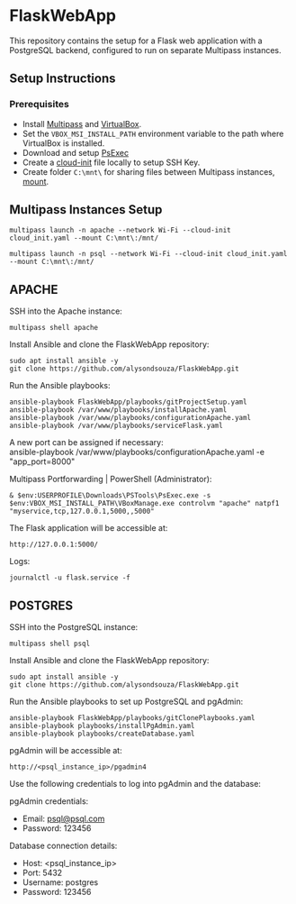 # FlaskWebApp

This repository contains the setup for a Flask web application with a PostgreSQL backend, configured to run on separate Multipass instances.

## Setup Instructions

### Prerequisites
- Install [Multipass](https://multipass.run/docs/installing-on-windows) and [VirtualBox](https://www.oracle.com/virtualization/technologies/vm/downloads/virtualbox-downloads.html).
- Set the `VBOX_MSI_INSTALL_PATH` environment variable to the path where VirtualBox is installed.
- Download and setup [PsExec](https://docs.microsoft.com/en-us/sysinternals/downloads/psexec)
- Create a [cloud-init](https://github.com/alysondsouza/FlaskWebApp/blob/main/playbooks/cloud_init.yaml) file locally to setup SSH Key.
- Create folder `C:\mnt\` for sharing files between Multipass instances, [mount](https://multipass.run/docs/share-data-with-an-instance).

## Multipass Instances Setup
```
multipass launch -n apache --network Wi-Fi --cloud-init cloud_init.yaml --mount C:\mnt\:/mnt/
```
```
multipass launch -n psql --network Wi-Fi --cloud-init cloud_init.yaml --mount C:\mnt\:/mnt/
```

## APACHE

SSH into the Apache instance:
```
multipass shell apache
```

Install Ansible and clone the FlaskWebApp repository:
```
sudo apt install ansible -y
git clone https://github.com/alysondsouza/FlaskWebApp.git
```

Run the Ansible playbooks:
```
ansible-playbook FlaskWebApp/playbooks/gitProjectSetup.yaml
ansible-playbook /var/www/playbooks/installApache.yaml
ansible-playbook /var/www/playbooks/configurationApache.yaml
ansible-playbook /var/www/playbooks/serviceFlask.yaml
```
A new port can be assigned if necessary: <br>
ansible-playbook /var/www/playbooks/configurationApache.yaml -e "app_port=8000"


Multipass Portforwarding | PowerShell (Administrator):
```
& $env:USERPROFILE\Downloads\PSTools\PsExec.exe -s $env:VBOX_MSI_INSTALL_PATH\VBoxManage.exe controlvm "apache" natpf1 "myservice,tcp,127.0.0.1,5000,,5000"
```

The Flask application will be accessible at:
```
http://127.0.0.1:5000/
```

Logs:
```
journalctl -u flask.service -f
```

## POSTGRES

SSH into the PostgreSQL instance:
```
multipass shell psql
```

Install Ansible and clone the FlaskWebApp repository:
```
sudo apt install ansible -y
git clone https://github.com/alysondsouza/FlaskWebApp.git
```

Run the Ansible playbooks to set up PostgreSQL and pgAdmin:
```
ansible-playbook FlaskWebApp/playbooks/gitClonePlaybooks.yaml
ansible-playbook playbooks/installPgAdmin.yaml
ansible-playbook playbooks/createDatabase.yaml
```

pgAdmin will be accessible at:
```
http://<psql_instance_ip>/pgadmin4
```

Use the following credentials to log into pgAdmin and the database:

pgAdmin credentials:
* Email: psql@psql.com
* Password: 123456

Database connection details:
* Host: <psql_instance_ip>
* Port: 5432
* Username: postgres
* Password: 123456
